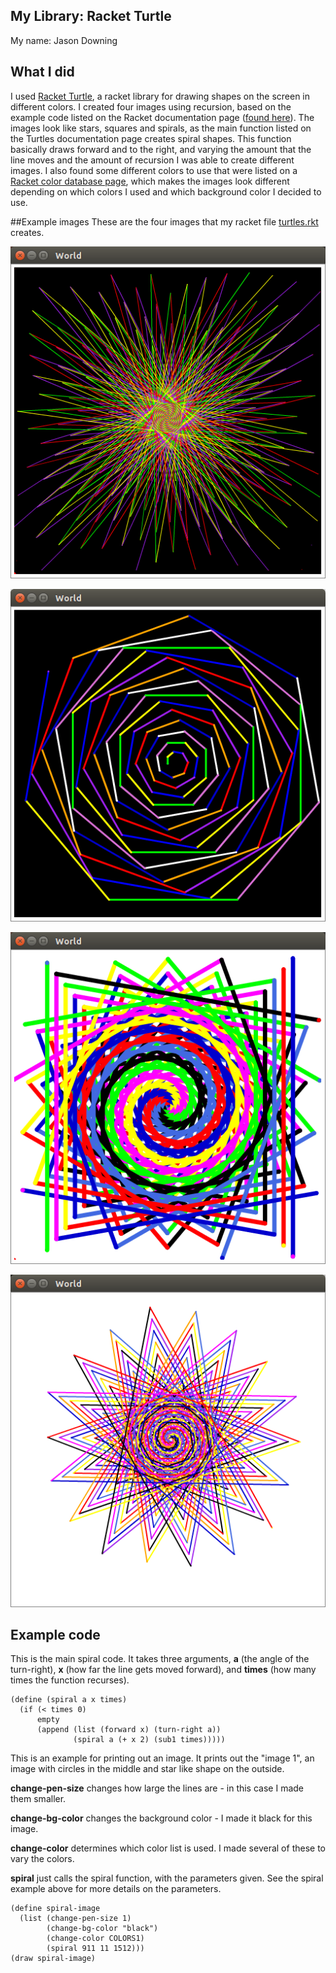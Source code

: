 ## My Library: Racket Turtle
My name: Jason Downing

## What I did
I used [Racket Turtle](https://docs.racket-lang.org/racket_turtle/index.html),
a racket library for drawing shapes on the screen in different colors.
I created four images using recursion, based on the example code listed on the
Racket documentation page
([found here](https://docs.racket-lang.org/racket_turtle/racket_turtle_examples_with_recursion.html)).
The images look like stars, squares and spirals, as the main function listed on the Turtles
documentation page creates spiral shapes.
This function basically draws forward and to the right, and varying the amount
that the line moves and the amount of recursion I was able to create different images.
I also found some different colors to use that were listed on a
[Racket color database page](https://docs.racket-lang.org/draw/color-database___.html),
which makes the images look different depending on which colors I used and which
background color I decided to use.

##Example images
These are the four images that my racket file
[turtles.rkt](https://github.com/JasonD94/FP2/blob/master/turtles.rkt) creates.

![Image 1](https://github.com/JasonD94/FP2/blob/master/image1.png?raw=true)

![Image 2](https://github.com/JasonD94/FP2/blob/master/image2.png?raw=true)

![Image 3](https://github.com/JasonD94/FP2/blob/master/image3.png?raw=true)

![Image 4](https://github.com/JasonD94/FP2/blob/master/image4.png?raw=true)

## Example code
This is the main spiral code. It takes three arguments, **a** (the angle of the turn-right),
**x** (how far the line gets moved forward), and **times** (how many times the function recurses).

```
(define (spiral a x times)
  (if (< times 0)
      empty
      (append (list (forward x) (turn-right a))
              (spiral a (+ x 2) (sub1 times)))))
```


This is an example for printing out an image. It prints out the "image 1", an image
with circles in the middle and star like shape on the outside.

**change-pen-size** changes how large the lines are - in this case I made them smaller.

**change-bg-color** changes the background color - I made it black for this image.

**change-color** determines which color list is used. I made several of these to vary
the colors.

**spiral** just calls the spiral function, with the parameters given.
See the spiral example above for more details on the parameters.

```
(define spiral-image
  (list (change-pen-size 1)
        (change-bg-color "black")
        (change-color COLORS1)
        (spiral 911 11 1512)))
(draw spiral-image)
```
